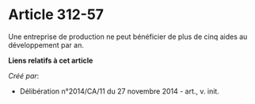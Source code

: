# Article 312-57

Une entreprise de production ne peut bénéficier de plus de cinq aides au développement par an.

**Liens relatifs à cet article**

_Créé par_:

  - Délibération n°2014/CA/11 du 27 novembre 2014 - art., v. init.
